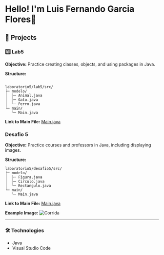 
# Hello! I'm Luis Fernando Garcia Flores🚀

## 🧪 Projects

### 1️⃣ Lab5
**Objective:** Practice creating classes, objects, and using packages in Java.

**Structure:**
```

laboratorio5/lab5/src/
├─ modelo/
│  ├─ Animal.java
│  ├─ Gato.java
│  └─ Perro.java
└─ main/
   └─ Main.java

````


**Link to Main File:**
[Main.java](https://github.com/TK-FUISTELS154/Laboratorio-5/blob/main/lab5/src/main/Main.java)


### Desafio 5

**Objective:** Practice courses and professors in Java, including displaying images.

**Structure:**

```
laboratorio5/desafio5/src/
├─ modelo/
│  ├─ Figura.java
│  ├─ Circulo.java
│  └─ Rectangulo.java
└─ main/
   └─ Main.java
```

**Link to Main File:**
[Main.java](https://github.com/TK-FUISTELS154/Laboratorio-5/blob/main/desafio5/src/main/Main.java)

**Example Image:**
![Corrida](https://github.com/TK-FUISTELS154/Laboratorio-5/blob/main/Practica%205%20foto.png?raw=true)

---

### 🛠 Technologies

* Java
* Visual Studio Code


